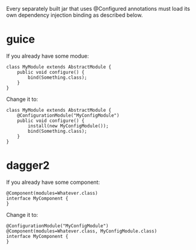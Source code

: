 Every separately built jar that uses @Configured annotations must load its own dependency injection binding as described below.

# guice

If you already have some modue:

	class MyModule extends AbstractModule {
		public void configure() {
			bind(Something.class);
		}
	}

Change it to:

	class MyModule extends AbstractModule {
		@ConfigurationModule("MyConfigModule")
		public void configure() {
			install(new MyConfigModule());
			bind(Something.class);
		}
	}

# dagger2

If you already have some component:

	@Component(modules=Whatever.class)
	interface MyComponent {
	}

Change it to:

	@ConfigurationModule("MyConfigModule")
	@Component(modules=Whatever.class, MyConfigModule.class)
	interface MyComponent {
	}
